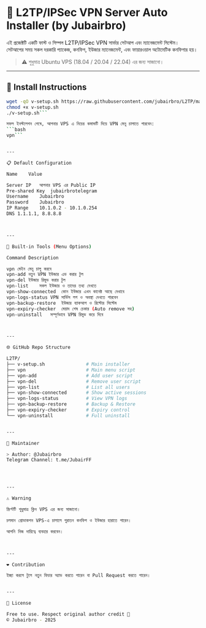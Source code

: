 # 🚀 L2TP/IPSec VPN Server Auto Installer (by Jubairbro)

এই প্রজেক্টটি একটি ফাস্ট ও সিম্পল L2TP/IPSec VPN সার্ভার সেটআপ এবং ম্যানেজমেন্ট সিস্টেম।  
সেটআপের সময় সকল দরকারি প্যাকেজ, কনফিগ, ইউজার ম্যানেজমেন্ট, এবং ফায়ারওয়াল অটোমেটিক কনফিগার হয়।

> ⚠️ শুধুমাত্র Ubuntu VPS (18.04 / 20.04 / 22.04) এর জন্য সাজানো।

---

## 🔧 Install Instructions

```bash
wget -qO v-setup.sh https://raw.githubusercontent.com/jubairbro/L2TP/main/v-setup.sh
chmod +x v-setup.sh
./v-setup.sh```

সফল ইনস্টলেশন শেষে, আপনার VPS এ নিচের কমান্ডটি দিয়ে VPN মেনু চালাতে পারবেন:
```bash
vpn```


---

📋 Default Configuration

Name	Value

Server IP	আপনার VPS এর Public IP
Pre-shared Key	jubairbrotelegram
Username	Jubairbro
Password	Jubairbro
IP Range	10.1.0.2 - 10.1.0.254
DNS	1.1.1.1, 8.8.8.8



---

🧰 Built-in Tools (Menu Options)

Command	Description

vpn	মেইন মেনু চালু করবে
vpn-add	নতুন VPN ইউজার এড করার টুল
vpn-del	ইউজার রিমুভ করার টুল
vpn-list	সকল ইউজার ও তাদের তথ্য দেখতে
vpn-show-connected	কোন ইউজার এখন কানেক্ট আছে দেখাবে
vpn-logs-status	VPN সার্ভিস লগ ও অবস্থা দেখতে পারবেন
vpn-backup-restore	ইউজার ব্যাকআপ ও রিস্টোর সিস্টেম
vpn-expiry-checker	মেয়াদ শেষ চেকার (Auto remove সহ)
vpn-uninstall	সম্পূর্ণভাবে VPN রিমুভ করে দিবে



---

🌐 GitHub Repo Structure

L2TP/
├── v-setup.sh               # Main installer
├── vpn                      # Main menu script
├── vpn-add                  # Add user script
├── vpn-del                  # Remove user script
├── vpn-list                 # List all users
├── vpn-show-connected       # Show active sessions
├── vpn-logs-status          # View VPN logs
├── vpn-backup-restore       # Backup & Restore
├── vpn-expiry-checker       # Expiry control
└── vpn-uninstall            # Full uninstall


---

🐸 Maintainer

> Author: @Jubairbro
Telegram Channel: t.me/JubairFF




---

⚠️ Warning

স্ক্রিপ্টটি শুধুমাত্র ক্লিন VPS এর জন্য সাজানো।

চলমান প্রোডাকশন VPS-এ চালালে পুরাতন কনফিগ ও ইউজার হারাতে পারেন।

আপনি নিজ দায়িত্বে ব্যবহার করবেন।



---

❤️ Contribution

ইচ্ছা করলে টুলে নতুন ফিচার অ্যাড করতে পারেন বা Pull Request করতে পারেন।


---

📅 License

Free to use. Respect original author credit 🙏
© Jubairbro - 2025
